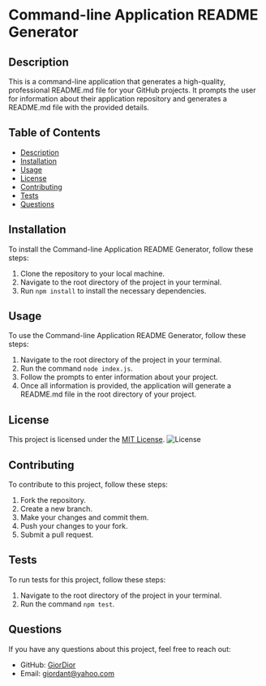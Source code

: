 # Command-line Application README Generator

## Description
This is a command-line application that generates a high-quality, professional README.md file for your GitHub projects. It prompts the user for information about their application repository and generates a README.md file with the provided details.

## Table of Contents
- [Description](#description)
- [Installation](#installation)
- [Usage](#usage)
- [License](#license)
- [Contributing](#contributing)
- [Tests](#tests)
- [Questions](#questions)

## Installation
To install the Command-line Application README Generator, follow these steps:
1. Clone the repository to your local machine.
2. Navigate to the root directory of the project in your terminal.
3. Run `npm install` to install the necessary dependencies.

## Usage
To use the Command-line Application README Generator, follow these steps:
1. Navigate to the root directory of the project in your terminal.
2. Run the command `node index.js`.
3. Follow the prompts to enter information about your project.
4. Once all information is provided, the application will generate a README.md file in the root directory of your project.

## License
This project is licensed under the [MIT License](https://opensource.org/licenses/MIT).
![License](https://img.shields.io/badge/License-MIT-blue.svg)

## Contributing
To contribute to this project, follow these steps:
1. Fork the repository.
2. Create a new branch.
3. Make your changes and commit them.
4. Push your changes to your fork.
5. Submit a pull request.

## Tests
To run tests for this project, follow these steps:
1. Navigate to the root directory of the project in your terminal.
2. Run the command `npm test`.

## Questions
If you have any questions about this project, feel free to reach out:
- GitHub: [GiorDior](https://github.com/GiorDior)
- Email: [giordant@yahoo.com](mailto:giordant@yahoo.com)


